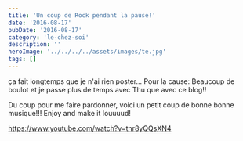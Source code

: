 ```yaml
---
title: 'Un coup de Rock pendant la pause!'
date: '2016-08-17'
pubDate: '2016-08-17'
category: 'le-chez-soi'
description: ''
heroImage: '../../../../assets/images/te.jpg'
tags: []
---
```


ça fait longtemps que je n'ai rien poster... Pour la cause: Beaucoup de boulot et je passe plus de temps avec Thu que avec ce blog!!

Du coup pour me faire pardonner, voici un petit coup de bonne bonne musique!!! Enjoy and make it louuuud!

https://www.youtube.com/watch?v=tnr8yQQsXN4
